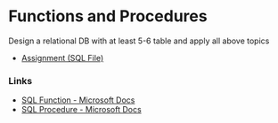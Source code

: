 # Functions and Procedures

Design a relational DB with at least 5-6 table and apply all above topics

- [Assignment (SQL File)](./Assignment.sql)

### Links

- [SQL Function - Microsoft Docs](https://docs.microsoft.com/en-us/sql/t-sql/statements/create-function-transact-sql?view=sql-server-ver15)
- [SQL Procedure - Microsoft Docs](https://docs.microsoft.com/en-us/sql/t-sql/statements/create-procedure-transact-sql?view=sql-server-ver15)